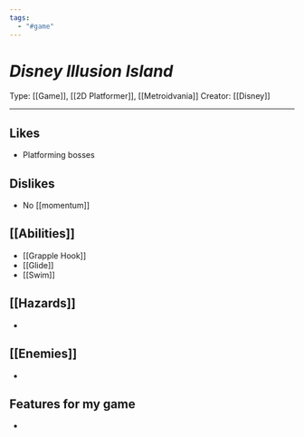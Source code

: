 ```yaml
---
tags:
  - "#game"
---
```

# _Disney Illusion Island_

Type: [[Game]], [[2D Platformer]], [[Metroidvania]]
Creator: [[Disney]]

----





## Likes
* Platforming bosses

## Dislikes
* No [[momentum]]

## [[Abilities]]
* [[Grapple Hook]]
* [[Glide]]
* [[Swim]]

## [[Hazards]]
* 

## [[Enemies]]
* 

## Features for my game
* 